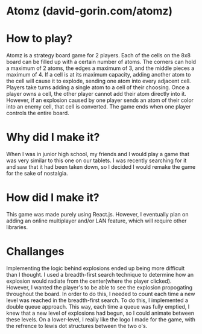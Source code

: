 # Atomz (david-gorin.com/atomz)
# How to play?
Atomz is a strategy board game for 2 players. Each of the cells on the 8x8 board can be filled up with a certain number of atoms. The corners can hold a maximum of 2 atoms, the edges a maximum of 3, and the middle pieces a maximum of 4. If a cell is at its maximum capacity, adding another atom to the cell will cause it to explode, sending one atom into every adjacent cell. Players take turns adding a single atom to a cell of their choosing. Once a player owns a cell, the other player cannot add their atom directly into it. However, if an explosion caused by one player sends an atom of their color into an enemy cell, that cell is converted. The game ends when one player controls the entire board. 
# Why did I make it?
When I was in junior high school, my friends and I would play a game that was very similar to this one on our tablets. I was recently searching for it and saw that it had been taken down, so I decided I would remake the game for the sake of nostalgia.
# How did I make it?
This game was made purely using React.js. However, I eventually plan on adding an online multiplayer and/or LAN feature, which will require other libraries. 
# Challanges
Implementing the logic behind explosions ended up being more difficult than I thought. I used a breadth-first search technique to determine how an explosion would radiate from the center(where the player clicked). However, I wanted the player's to be able to see the explosion propogating throughout the board. In order to do this, I needed to count each time a new level was reached in the breadth-first search. To do this, I implemented a double queue approach. This way, each time a queue was fully emptied, I knew that a new level of explosions had begun, so I could animate between these levels. On a lower-level, I really like the logo I made for the game, with the refrence to lewis dot structures between the two o's. 

